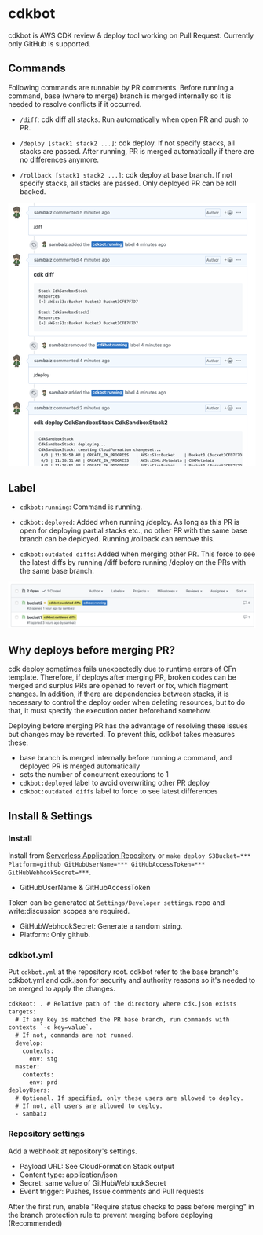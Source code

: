 # cdkbot

cdkbot is AWS CDK review & deploy tool working on Pull Request.
Currently only GitHub is supported.

## Commands

Following commands are runnable by PR comments. 
Before running a command, base (where to merge) branch is merged internally 
so it is needed to resolve conflicts if it occurred.

- `/diff`: cdk diff all stacks. Run automatically when open PR and push to PR.
- `/deploy [stack1 stack2 ...]`: 
cdk deploy. If not specify stacks, all stacks are passed. 
After running, PR is merged automatically if there are no differences anymore.

- `/rollback [stack1 stack2 ...]`: 
cdk deploy at base branch. If not specify stacks, all stacks are passed. 
Only deployed PR can be roll backed.

![run /diff and /deploy](./doc-assets/run-diff-deploy.png)

## Label

- `cdkbot:running`: Command is running. 
- `cdkbot:deployed`: 
Added when running /deploy. 
As long as this PR is open for deploying partial stacks etc., no other PR with the same base branch can be deployed.
Running /rollback can remove this.

- `cdkbot:outdated diffs`: 
Added when merging other PR. 
This force to see the latest diffs by running /diff before running /deploy on the PRs with the same base branch.

![oudated diffs label](./doc-assets/outdated-diffs.png)

## Why deploys before merging PR?

cdk deploy sometimes fails unexpectedly due to runtime errors of CFn template.
Therefore, if deploys after merging PR, 
broken codes can be merged and surplus PRs are opened to revert or fix, which flagment changes. 
In addition, if there are dependencies between stacks, it is necessary to control the deploy order when deleting resources, 
but to do that, it must specify the execution order beforehand somehow.

Deploying before merging PR has the advantage of resolving these issues but changes may be reverted.
To prevent this, cdkbot takes measures these:

- base branch is merged internally before running a command, and deployed PR is merged automatically
- sets the number of concurrent executions to 1
- `cdkbot:deployed` label to avoid overwriting other PR deploy
- `cdkbot:outdated diffs` label to force to see latest differences

## Install & Settings

### Install

Install from [Serverless Application Repository](https://serverlessrepo.aws.amazon.com/applications/arn:aws:serverlessrepo:us-east-1:524580158183:applications~cdkbot) 
or `make deploy S3Bucket=*** Platform=github GitHubUserName=*** GitHubAccessToken=*** GitHubWebhookSecret=***`.

- GitHubUserName & GitHubAccessToken

Token can be generated at `Settings/Developer settings`.
repo and write:discussion scopes are required.

- GitHubWebhookSecret: Generate a random string.
- Platform: Only github.


### cdkbot.yml

Put `cdkbot.yml` at the repository root. 
cdkbot refer to the base branch's cdkbot.yml and cdk.json for security and authority reasons 
so it's needed to be merged to apply the changes.

```
cdkRoot: . # Relative path of the directory where cdk.json exists
targets:
  # If any key is matched the PR base branch, run commands with contexts `-c key=value`.
  # If not, commands are not runned.
  develop:
    contexts:
      env: stg
  master:
    contexts:
      env: prd
deployUsers:
  # Optional. If specified, only these users are allowed to deploy.
  # If not, all users are allowed to deploy.
  - sambaiz
```

### Repository settings

Add a webhook at repository's settings. 

- Payload URL: See CloudFormation Stack output
- Content type: application/json 
- Secret: same value of GitHubWebhookSecret
- Event trigger: Pushes, Issue comments and Pull requests

After the first run, enable "Require status checks to pass before merging" 
in the branch protection rule to prevent merging before deploying (Recommended)
